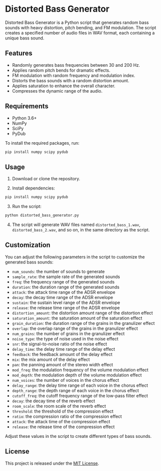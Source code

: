 # Distorted Bass Generator

Distorted Bass Generator is a Python script that generates random bass sounds with heavy distortion, pitch bending, and FM modulation. The script creates a specified number of audio files in WAV format, each containing a unique bass sound.

## Features

- Randomly generates bass frequencies between 30 and 200 Hz.
- Applies random pitch bends for dramatic effects.
- FM modulation with random frequency and modulation index.
- Distorts the bass sounds with a random distortion amount.
- Applies saturation to enhance the overall character.
- Compresses the dynamic range of the audio.

## Requirements

- Python 3.6+
- NumPy
- SciPy
- PyDub

To install the required packages, run:

```bash
pip install numpy scipy pydub
```

## Usage

1. Download or clone the repository.

2. Install dependencies:

```bash
pip install numpy scipy pydub
```

3. Run the script:

```bash
python distorted_bass_generator.py
```

4. The script will generate WAV files named `distorted_bass_1.wav`, `distorted_bass_2.wav`, and so on, in the same directory as the script.

## Customization

You can adjust the following parameters in the script to customize the generated bass sounds:

- `num_sounds`: the number of sounds to generate
- `sample_rate`: the sample rate of the generated sounds
- `freq`: the frequency range of the generated sounds
- `duration`: the duration range of the generated sounds
- `attack`: the attack time range of the ADSR envelope
- `decay`: the decay time range of the ADSR envelope
- `sustain`: the sustain level range of the ADSR envelope
- `release`: the release time range of the ADSR envelope
- `distortion_amount`: the distortion amount range of the distortion effect
- `saturation_amount`: the saturation amount of the saturation effect
- `grain_duration`: the duration range of the grains in the granulizer effect
- `overlap`: the overlap range of the grains in the granulizer effect
- `num_grains`: the number of grains in the granulizer effect
- `noise_type`: the type of noise used in the noise effect
- `snr`: the signal-to-noise ratio of the noise effect
- `delay_time`: the delay time range of the delay effect
- `feedback`: the feedback amount of the delay effect
- `mix`: the mix amount of the delay effect
- `pan`: the panning amount of the stereo width effect
- `mod_freq`: the modulation frequency of the volume modulation effect
- `mod_depth`: the modulation depth of the volume modulation effect
- `num_voices`: the number of voices in the chorus effect
- `delay_range`: the delay time range of each voice in the chorus effect
- `depth_range`: the depth range of each voice in the chorus effect
- `cutoff_freq`: the cutoff frequency range of the low-pass filter effect
- `decay`: the decay time of the reverb effect
- `room_scale`: the room scale of the reverb effect
- `threshold`: the threshold of the compression effect
- `ratio`: the compression ratio of the compression effect
- `attack`: the attack time of the compression effect
- `release`: the release time of the compression effect

Adjust these values in the script to create different types of bass sounds.

## License

This project is released under the [MIT License](https://opensource.org/licenses/MIT).

